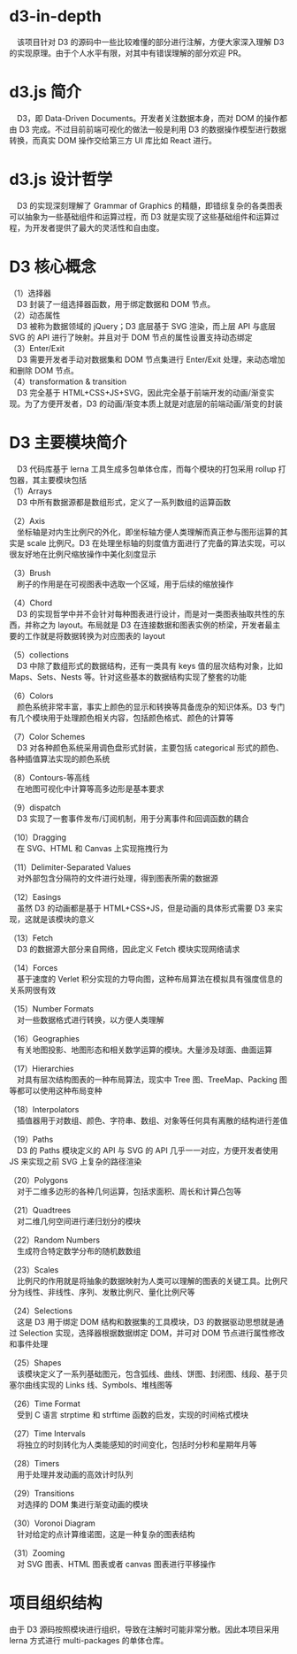 # d3-in-depth

&ensp;&ensp;该项目针对 D3 的源码中一些比较难懂的部分进行注解，方便大家深入理解 D3 的实现原理。由于个人水平有限，对其中有错误理解的部分欢迎 PR。

# d3.js 简介

&ensp;&ensp;D3，即 Data-Driven Documents。开发者关注数据本身，而对 DOM 的操作都由 D3 完成。不过目前前端可视化的做法一般是利用 D3 的数据操作模型进行数据转换，而真实 DOM 操作交给第三方 UI 库比如 React 进行。

# d3.js 设计哲学

&ensp;&ensp;D3 的实现深刻理解了 Grammar of Graphics 的精髓，即错综复杂的各类图表可以抽象为一些基础组件和运算过程，而 D3 就是实现了这些基础组件和运算过程，为开发者提供了最大的灵活性和自由度。

# D3 核心概念

（1）选择器  
&ensp;&ensp;D3 封装了一组选择器函数，用于绑定数据和 DOM 节点。  
（2）动态属性  
&ensp;&ensp;D3 被称为数据领域的 jQuery；D3 底层基于 SVG 渲染，而上层 API 与底层 SVG 的 API 进行了映射。并且对于 DOM 节点的属性设置支持动态绑定  
（3）Enter/Exit  
&ensp;&ensp;D3 需要开发者手动对数据集和 DOM 节点集进行 Enter/Exit 处理，来动态增加和删除 DOM 节点。  
（4）transformation & transition  
&ensp;&ensp;D3 完全基于 HTML+CSS+JS+SVG，因此完全基于前端开发的动画/渐变实现。为了方便开发者，D3 的动画/渐变本质上就是对底层的前端动画/渐变的封装

# D3 主要模块简介

&ensp;&ensp;D3 代码库基于 lerna 工具生成多包单体仓库，而每个模块的打包采用 rollup 打包器，其主要模块包括  
（1）Arrays  
&ensp;&ensp;D3 中所有数据源都是数组形式，定义了一系列数组的运算函数

（2）Axis  
&ensp;&ensp;坐标轴是对内生比例尺的外化，即坐标轴方便人类理解而真正参与图形运算的其实是 scale 比例尺。D3 在处理坐标轴的刻度值方面进行了完备的算法实现，可以很友好地在比例尺缩放操作中美化刻度显示

（3）Brush  
&ensp;&ensp;刷子的作用是在可视图表中选取一个区域，用于后续的缩放操作

（4）Chord  
&ensp;&ensp;D3 的实现哲学中并不会针对每种图表进行设计，而是对一类图表抽取共性的东西，并称之为 layout。布局就是 D3 在连接数据和图表实例的桥梁，开发者最主要的工作就是将数据转换为对应图表的 layout

（5）collections  
&ensp;&ensp;D3 中除了数组形式的数据结构，还有一类具有 keys 值的层次结构对象，比如 Maps、Sets、Nests 等。针对这些基本的数据结构实现了整套的功能

（6）Colors  
&ensp;&ensp;颜色系统非常丰富，事实上颜色的显示和转换等具备庞杂的知识体系。D3 专门有几个模块用于处理颜色相关内容，包括颜色格式、颜色的计算等

（7）Color Schemes  
&ensp;&ensp;D3 对各种颜色系统采用调色盘形式封装，主要包括 categorical 形式的颜色、各种插值算法实现的颜色系统

（8）Contours-等高线  
&ensp;&ensp;在地图可视化中计算等高多边形是基本要求

（9）dispatch  
&ensp;&ensp;D3 实现了一套事件发布/订阅机制，用于分离事件和回调函数的耦合

（10）Dragging  
&ensp;&ensp;在 SVG、HTML 和 Canvas 上实现拖拽行为

（11）Delimiter-Separated Values  
&ensp;&ensp;对外部包含分隔符的文件进行处理，得到图表所需的数据源

（12）Easings  
&ensp;&ensp;虽然 D3 的动画都是基于 HTML+CSS+JS，但是动画的具体形式需要 D3 来实现，这就是该模块的意义

（13）Fetch  
&ensp;&ensp;D3 的数据源大部分来自网络，因此定义 Fetch 模块实现网络请求

（14）Forces  
&ensp;&ensp;基于速度的 Verlet 积分实现的力导向图，这种布局算法在模拟具有强度信息的关系网很有效

（15）Number Formats  
&ensp;&ensp;对一些数据格式进行转换，以方便人类理解

（16）Geographies  
&ensp;&ensp;有关地图投影、地图形态和相关数学运算的模块。大量涉及球面、曲面运算

（17）Hierarchies  
&ensp;&ensp;对具有层次结构图表的一种布局算法，现实中 Tree 图、TreeMap、Packing 图等都可以使用这种布局变种

（18）Interpolators  
&ensp;&ensp;插值器用于对数组、颜色、字符串、数组、对象等任何具有离散的结构进行差值

（19）Paths  
&ensp;&ensp;D3 的 Paths 模块定义的 API 与 SVG 的 API 几乎一一对应，方便开发者使用 JS 来实现之前 SVG 上复杂的路径渲染

（20）Polygons  
&ensp;&ensp;对于二维多边形的各种几何运算，包括求面积、周长和计算凸包等

（21）Quadtrees  
&ensp;&ensp;对二维几何空间进行递归划分的模块

（22）Random Numbers  
&ensp;&ensp;生成符合特定数学分布的随机数数组

（23）Scales  
&ensp;&ensp;比例尺的作用就是将抽象的数据映射为人类可以理解的图表的关键工具。比例尺分为线性、非线性、序列、发散比例尺、量化比例尺等

（24）Selections  
&ensp;&ensp;这是 D3 用于绑定 DOM 结构和数据集的工具模块，D3 的数据驱动思想就是通过 Selection 实现，选择器根据数据绑定 DOM，并可对 DOM 节点进行属性修改和事件处理

（25）Shapes  
&ensp;&ensp;该模块定义了一系列基础图元，包含弧线、曲线、饼图、封闭图、线段、基于贝塞尔曲线实现的 Links 线、Symbols、堆栈图等

（26）Time Format  
&ensp;&ensp;受到 C 语言 strptime 和 strftime 函数的启发，实现的时间格式模块

（27）Time Intervals  
&ensp;&ensp;将独立的时刻转化为人类能感知的时间变化，包括时分秒和星期年月等

（28）Timers  
&ensp;&ensp;用于处理并发动画的高效计时队列

（29）Transitions  
&ensp;&ensp;对选择的 DOM 集进行渐变动画的模块

（30）Voronoi Diagram  
&ensp;&ensp;针对给定的点计算维诺图，这是一种复杂的图表结构

（31）Zooming  
&ensp;&ensp;对 SVG 图表、HTML 图表或者 canvas 图表进行平移操作

# 项目组织结构

由于 D3 源码按照模块进行组织，导致在注解时可能非常分散。因此本项目采用 lerna 方式进行 multi-packages 的单体仓库。
